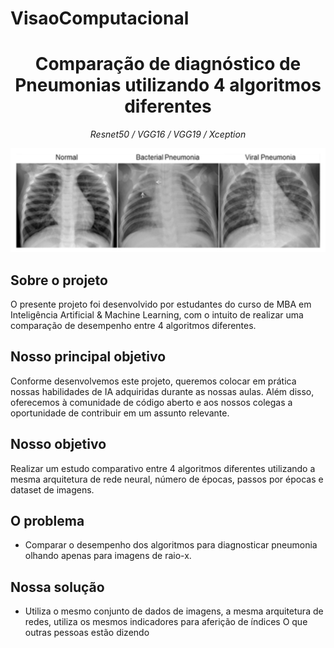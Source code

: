 # VisaoComputacional
<h1 align="center">Comparação de diagnóstico de Pneumonias utilizando 4 algoritmos diferentes </h1>

<p align="center">
    <i>Resnet50 / VGG16 / VGG19 / Xception</i>
</p>

<p align="center">
	<img src="imagens/TiposDePneumonia.png">
</p>

## Sobre o projeto

O presente projeto foi desenvolvido por estudantes do curso de MBA em Inteligência Artificial & Machine Learning, com o intuito de realizar uma comparação de desempenho entre 4 algoritmos diferentes.

## Nosso principal objetivo

Conforme desenvolvemos este projeto, queremos colocar em prática nossas habilidades de IA adquiridas durante as nossas aulas. Além disso, oferecemos à comunidade de código aberto e aos nossos colegas a oportunidade de contribuir em um assunto relevante.

## Nosso objetivo

Realizar um estudo comparativo entre 4 algoritmos diferentes utilizando a mesma arquitetura de rede neural, número de épocas, passos por épocas e dataset de imagens.

## O problema

- Comparar o desempenho dos algoritmos para diagnosticar pneumonia olhando apenas para imagens de raio-x.

## Nossa solução

- Utiliza o mesmo conjunto de dados de imagens, a mesma arquitetura de redes, utiliza os mesmos indicadores para aferição de índices
O que outras pessoas estão dizendo
